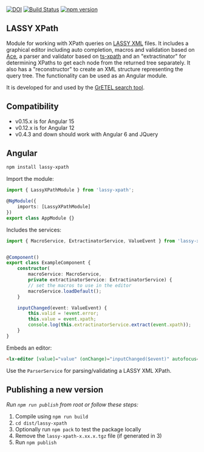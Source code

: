 [![DOI](https://zenodo.org/badge/129089800.svg)](https://zenodo.org/doi/10.5281/zenodo.10426257)
[![Build Status](https://github.com/UUDigitalHumanitieslab/lassy-xpath/workflows/tests/badge.svg)](https://github.com/UUDigitalHumanitieslab/lassy-xpath/actions)
[![npm version](https://badge.fury.io/js/lassy-xpath.svg)](https://badge.fury.io/js/lassy-xpath)

## LASSY XPath

Module for working with XPath queries on [LASSY XML](https://www.let.rug.nl/vannoord/Lassy/) files. It includes a graphical editor including auto completion, macros and validation based on [Ace](https://ace.c9.io/), a parser and validator based on [ts-xpath](https://github.com/UUDigitalHumanitieslab/ts-xpath) and an "extractinator" for determining XPaths to get each node from the returned tree separately. It also has a "reconstructor" to create an XML structure representing the query tree. The functionality can be used as an Angular module.

It is developed for and used by the [GrETEL search tool](https://gretel.hum.uu.nl/).

## Compatibility

- v0.15.x is for Angular 15
- v0.12.x is for Angular 12
- v0.4.3 and down should work with Angular 6 and JQuery

## Angular

```bash
npm install lassy-xpath
```

Import the module:

```typescript
import { LassyXPathModule } from 'lassy-xpath';

@NgModule({
    imports: [LassyXPathModule]
})
export class AppModule {}
```

Includes the services:

```typescript
import { MacroService, ExtractinatorService, ValueEvent } from 'lassy-xpath';


@Component()
export class ExampleComponent {
    constructor(
        macroService: MacroService,
        private extractinatorService: ExtractinatorService) {
        // set the macros to use in the editor
        macroService.loadDefault();
    }

    inputChanged(event: ValueEvent) {
        this.valid = !event.error;
        this.value = event.xpath;
        console.log(this.extractinatorService.extract(event.xpath));
    }
}
```

Embeds an editor:

```html
<lx-editor [value]="value" (onChange)="inputChanged($event)" autofocus="true"></lx-editor>
```

Use the `ParserService` for parsing/validating a LASSY XML XPath.

## Publishing a new version

*Run `npm run publish` from root or follow these steps:*

1. Compile using `npm run build`
2. `cd dist/lassy-xpath`
3. Optionally run `npm pack` to test the package locally
4. Remove the `lassy-xpath-x.xx.x.tgz` file (if generated in 3)
5. Run `npm publish`
